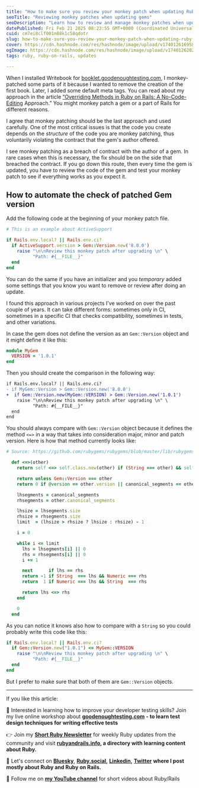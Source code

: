 ```yaml
---
title: "How to make sure you review your monkey patch when updating Ruby gems"
seoTitle: "Reviewing monkey patches when updating gems"
seoDescription: "Learn how to review and manage monkey patches when updating Ruby gems to ensure consistent functionality and maintain code quality"
datePublished: Fri Feb 21 2025 08:23:55 GMT+0000 (Coordinated Universal Time)
cuid: cm7ei8clf001n08k1c58qdotr
slug: how-to-make-sure-you-review-your-monkey-patch-when-updating-ruby-gems
cover: https://cdn.hashnode.com/res/hashnode/image/upload/v1740126169588/fe66b63a-423e-4a16-83b7-7013b222d0d0.png
ogImage: https://cdn.hashnode.com/res/hashnode/image/upload/v1740126202079/71999227-76ff-4401-9c73-067b35572761.png
tags: ruby, ruby-on-rails, updates

---
```


When I installed Writebook for [booklet.goodenoughtesting.com](https://booklet.goodenoughtesting.com), I monkey-patched some parts of it because I wanted to remove the creation of the first book. Later, I added some default meta tags. You can read about my approach in the article [“Overriding Methods in Ruby on Rails: A No-Code-Editing](https://allaboutcoding.ghinda.com/overriding-methods-in-ruby-on-rails-a-no-code-editing-approach) Approach.” You might monkey patch a gem or a part of Rails for different reasons.

I agree that monkey patching should be the last approach and used carefully. One of the most critical issues is that the code you create depends on the *structure* of the code you are monkey patching, thus voluntarily violating the contract that the gem's author offered.

I see monkey patching as a breach of contract with the author of a gem. In rare cases when this is necessary, the fix should be on the side that breached the contract. If you go down this route, then every time the gem is updated, you have to review the code of the gem and test your monkey patch to see if everything works as you expect it.

## How to automate the check of patched Gem version

Add the following code at the beginning of your monkey patch file.

```ruby
# This is an example about ActiveSupport

if Rails.env.local? || Rails.env.ci?
  if ActiveSupport.version > Gem::Version.new('8.0.0')
    raise "\n\nReview this monkey patch after upgrading \n" \
          "Path: #{__FILE__}"
  end
end
```

You can do the same if you have an initializer and you *temporary* added some settings that you know you want to remove or review after doing an update.

I found this approach in various projects I’ve worked on over the past couple of years. It can take different forms: sometimes only in CI, sometimes in a specific CI that checks compatibility, sometimes in tests, and other variations.

In case the gem does not define the version as an `Gem::Version` object and it might define it like this:

```ruby
module MyGem
  VERSION = '1.0.1'
end
```

Then you should create the comparison in the following way:

```diff
if Rails.env.local? || Rails.env.ci?
- if MyGem::Version > Gem::Version.new('8.0.0')
+  if Gem::Version.new(MyGem::VERSION) > Gem::Version.new('1.0.1')
    raise "\n\nReview this monkey patch after upgrading \n" \
          "Path: #{__FILE__}"
  end
end
```

You should always compare with `Gem::Version` object because it defines the method `<=>` in a way that takes into consideration major, minor and patch version. Here is how that method currently looks like:

```ruby
# Source: https://github.com/rubygems/rubygems/blob/master/lib/rubygems/version.rb#L360

  def <=>(other)
    return self <=> self.class.new(other) if (String === other) && self.class.correct?(other)

    return unless Gem::Version === other
    return 0 if @version == other.version || canonical_segments == other.canonical_segments

    lhsegments = canonical_segments
    rhsegments = other.canonical_segments

    lhsize = lhsegments.size
    rhsize = rhsegments.size
    limit  = (lhsize > rhsize ? lhsize : rhsize) - 1

    i = 0

    while i <= limit
      lhs = lhsegments[i] || 0
      rhs = rhsegments[i] || 0
      i += 1

      next      if lhs == rhs
      return -1 if String  === lhs && Numeric === rhs
      return  1 if Numeric === lhs && String  === rhs

      return lhs <=> rhs
    end

    0
  end
```

As you can notice it knows also how to compare with a `String` so you could probably write this code like this:

```ruby
if Rails.env.local? || Rails.env.ci?
  if Gem::Version.new("1.0.1") <= MyGem::VERSION
    raise "\n\nReview this monkey patch after upgrading \n" \
          "Path: #{__FILE__}"
  end
end
```

But I prefer to make sure that both of them are `Gem::Version` objects.

---

If you like this article:

👐 Interested in learning how to improve your developer testing skills? Join my live online workshop about [**goodenoughtesting.com**](http://goodenoughtesting.com/) **\- to learn test design techniques for writing effective tests**

👉 Join my [**Short Ruby Newsletter**](https://newsletter.shortruby.com/) for weekly Ruby updates from the community and visit [**rubyandrails.info**](http://rubyandrails.info/)**, a directory with learning content about Ruby.**

🤝 Let's connect on [**Bluesky**](https://bsky.app/profile/lucianghinda.com), [**Ruby.social**](http://ruby.social/)**,** [**Linkedin**](https://linkedin.com/in/lucianghinda)**,** [**Twitter**](https://x.com/lucianghinda) **where I post mostly about Ruby and Ruby on Rails.**

🎥 Follow me on [**my YouTube channel**](https://www.youtube.com/@shortruby) for short videos about Ruby/Rails